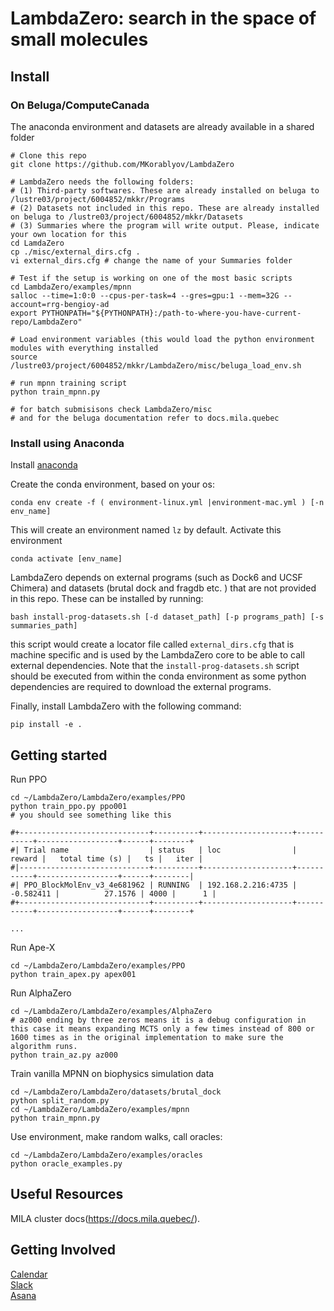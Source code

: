 # LambdaZero: search in the space of small molecules

## Install 
### On Beluga/ComputeCanada
The anaconda environment and datasets are already available in a shared folder

```
# Clone this repo
git clone https://github.com/MKorablyov/LambdaZero

# LambdaZero needs the following folders: 
# (1) Third-party softwares. These are already installed on beluga to /lustre03/project/6004852/mkkr/Programs
# (2) Datasets not included in this repo. These are already installed on beluga to /lustre03/project/6004852/mkkr/Datasets
# (3) Summaries where the program will write output. Please, indicate your own location for this
cd LamdaZero
cp ./misc/external_dirs.cfg . 
vi external_dirs.cfg # change the name of your Summaries folder

# Test if the setup is working on one of the most basic scripts
cd LambdaZero/examples/mpnn
salloc --time=1:0:0 --cpus-per-task=4 --gres=gpu:1 --mem=32G --account=rrg-bengioy-ad
export PYTHONPATH="${PYTHONPATH}:/path-to-where-you-have-current-repo/LambdaZero"

# Load environment variables (this would load the python environment modules with everything installed
source /lustre03/project/6004852/mkkr/LambdaZero/misc/beluga_load_env.sh

# run mpnn training script
python train_mpnn.py

# for batch submisisons check LambdaZero/misc
# and for the beluga documentation refer to docs.mila.quebec

```



### Install using Anaconda 
Install [anaconda](https://www.anaconda.com/products/individual)

Create the conda environment, based on your os:
```
conda env create -f ( environment-linux.yml |environment-mac.yml ) [-n env_name]
```
This will create an environment named `lz` by default. Activate this environment
```
conda activate [env_name]
```

LambdaZero depends on external programs (such as Dock6 and UCSF Chimera) and datasets (brutal dock and fragdb etc. ) that are not provided in this repo. These can be installed by running:
```
bash install-prog-datasets.sh [-d dataset_path] [-p programs_path] [-s summaries_path]
```
this script would create a locator file called `external_dirs.cfg` that is machine specific and is used by the LambdaZero core to be able to call external dependencies. 
Note that the `install-prog-datasets.sh` script should be executed from within the conda environment as some python
dependencies are required to download the external programs.

Finally, install LambdaZero with the following command:
```
pip install -e .
```


## Getting started

Run PPO
```
cd ~/LambdaZero/LambdaZero/examples/PPO  
python train_ppo.py ppo001
# you should see something like this

#+-----------------------------+----------+--------------------+-----------+------------------+------+--------+
#| Trial name                  | status   | loc                |    reward |   total time (s) |   ts |   iter |
#|-----------------------------+----------+--------------------+-----------+------------------+------+--------|
#| PPO_BlockMolEnv_v3_4e681962 | RUNNING  | 192.168.2.216:4735 | -0.582411 |          27.1576 | 4000 |      1 |
#+-----------------------------+----------+--------------------+-----------+------------------+------+--------+

...
```
Run Ape-X
```
cd ~/LambdaZero/LambdaZero/examples/PPO  
python train_apex.py apex001
```
Run AlphaZero
```
cd ~/LambdaZero/LambdaZero/examples/AlphaZero
# az000 ending by three zeros means it is a debug configuration in this case it means expanding MCTS only a few times instead of 800 or 1600 times as in the original implementation to make sure the algorithm runs.
python train_az.py az000
```
Train vanilla MPNN on biophysics simulation data
```
cd ~/LambdaZero/LambdaZero/datasets/brutal_dock 
python split_random.py
cd ~/LambdaZero/LambdaZero/examples/mpnn
python train_mpnn.py
```

Use environment, make random walks, call oracles:

```
cd ~/LambdaZero/LambdaZero/examples/oracles
python oracle_examples.py
```

## Useful Resources
MILA cluster docs(https://docs.mila.quebec/). 

## Getting Involved
[Calendar](https://calendar.google.com/calendar?cid=bnNncTk1NjVobWozY3Z2czUyZHI5anNuZThAZ3JvdXAuY2FsZW5kYXIuZ29vZ2xlLmNvbQ)  
[Slack](https://lambdazerogroupe.slack.com/)  
[Asana](https://app.asana.com/0/1176844015060872/list)  
